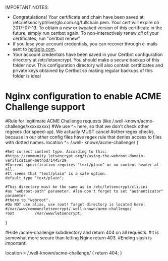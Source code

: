IMPORTANT NOTES:
- Congratulations! Your certificate and chain have been saved at
   /etc/letsencrypt/live/glo.com.sg/fullchain.pem. Your
   cert will expire on 2017-07-13. To obtain a new or tweaked version
   of this certificate in the future, simply run certbot again. To
   non-interactively renew *all* of your certificates, run "certbot
   renew"
- If you lose your account credentials, you can recover through
   e-mails sent to hg@glo.com.
- Your account credentials have been saved in your Certbot
   configuration directory at /etc/letsencrypt. You should make a
   secure backup of this folder now. This configuration directory will
   also contain certificates and private keys obtained by Certbot so
   making regular backups of this folder is ideal
   
   
# Nginx configuration to enable ACME Challenge support    
   #Rule for legitimate ACME Challenge requests (like /.well-known/acme-challenge/xxxxxxxxx)
   #We use ^~ here, so that we don't check other regexes (for speed-up). We actually MUST cancel
   #other regex checks, because in our other config files have regex rule that denies access to files with dotted names. location ^~ /.well-    known/acme-challenge/ {

    #Set correct content type. According to this:
    #https://community.letsencrypt.org/t/using-the-webroot-domain-verification-method/1445/29
    #Current specification requires "text/plain" or no content header at all.
    #It seems that "text/plain" is a safe option.
    default_type "text/plain";

    #This directory must be the same as in /etc/letsencrypt/cli.ini
    #as "webroot-path" parameter. Also don't forget to set "authenticator" parameter
    #there to "webroot".
    #Do NOT use alias, use root! Target directory is located here:
    #/var/www/common/letsencrypt/.well-known/acme-challenge/
    root         /var/www/letsencrypt;
}

#Hide /acme-challenge subdirectory and return 404 on all requests.
#It is somewhat more secure than letting Nginx return 403.
#Ending slash is important!

  location = /.well-known/acme-challenge/ {
    return 404;
  }
